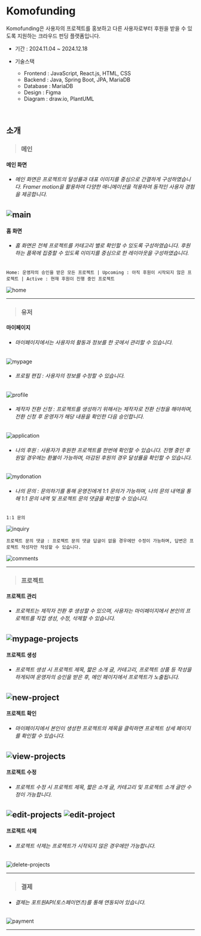 # Komofunding
Komofunding은 사용자의 프로젝트를 홍보하고 다른 사용자로부터 후원을 받을 수 있도록 지원하는 크라우드 펀딩 플랫폼입니다. 
* 기간 : 2024.11.04 ~ 2024.12.18

* 기술스택
  - Frontend : JavaScript, React.js, HTML, CSS
  - Backend : Java, Spring Boot, JPA, MariaDB
  - Database : MariaDB
  - Design : Figma
  - Diagram : draw.io, PlantUML
<br>

## 소개
>### 메인
#### 메인 화면
- ###### 메인 화면은 프로젝트의 달성률과 대표 이미지를 중심으로 간결하게 구성하였습니다. Framer motion을 활용하여 다양한 애니메이션을 적용하여 동적인 사용자 경험을 제공합니다.
![main](https://github.com/user-attachments/assets/4d91e8cd-14d5-425d-a95b-7d1c6750df53)
---
#### 홈 화면 
- ###### 홈 화면은 전체 프로젝트를 카테고리 별로 확인할 수 있도록 구성하였습니다. 후원하는 품목에 집중할 수 있도록 이미지를 중심으로 한 레이아웃을 구성하였습니다.
~~~
Home: 운영자의 승인을 받은 모든 프로젝트 | Upcoming : 아직 후원이 시작되지 않은 프로젝트 | Active : 현재 후원이 진행 중인 프로젝트
~~~
![home](https://github.com/user-attachments/assets/ff4a7e5d-d1a5-4324-a5a8-05e4a4f0ebb8)  

---

>### 유저
#### 마이페이지 
- ###### 마이페이지에서는 사용자의 활동과 정보를 한 곳에서 관리할 수 있습니다.
![mypage](https://github.com/user-attachments/assets/20b59182-601e-4da3-a94b-9ea4fc547885)

- ###### 프로필 편집 : 사용자의 정보를 수정할 수 있습니다. 
![profile](https://github.com/user-attachments/assets/f6ce1bee-919e-4f94-8227-791ca27e3ef3)

- ###### 제작자 전환 신청 : 프로젝트를 생성하기 위해서는 제작자로 전환 신청을 해야하며, 전환 신청 후 운영자가 해당 내용을 확인한 다음 승인합니다. 
![application](https://github.com/user-attachments/assets/acbadcdd-36c9-412b-8886-e7019495ac81)

- ###### 나의 후원 : 사용자가 후원한 프로젝트를 한번에 확인할 수 있습니다. 진행 중인 후원일 경우에는 환불이 가능하며, 마감된 후원의 경우 달성률을 확인할 수 있습니다. 
![mydonation](https://github.com/user-attachments/assets/726069ea-aa4f-4f22-bc07-8dc3d360dff3)

- ###### 나의 문의 : 문의하기를 통해 운영진에게 1:1 문의가 가능하며, 나의 문의 내역을 통해 1:1 문의 내역 및 프로젝트 문의 댓글을 확인할 수 있습니다.
~~~
1:1 문의
~~~
![inquiry](https://github.com/user-attachments/assets/3285b72b-d4e2-420a-a146-2c1d21a5a524)

~~~
프로젝트 문의 댓글 : 프로젝트 문의 댓글 답글이 없을 경우에만 수정이 가능하며, 답변은 프로젝트 작성자만 작성할 수 있습니다. 
~~~
![comments](https://github.com/user-attachments/assets/754df2a0-713a-4516-a2ce-b71a207253f0)

---

>### 프로젝트
#### 프로젝트 관리
- ###### 프로젝트는 제작자 전환 후 생성할 수 있으며, 사용자는 마이페이지에서 본인의 프로젝트를 직접 생성, 수정, 삭제할 수 있습니다.
![mypage-projects](https://github.com/user-attachments/assets/d7b593e7-163d-4eab-97ec-139711e920b6)
---
#### 프로젝트 생성
- ###### 프로젝트 생성 시 프로젝트 제목, 짧은 소개 글, 카테고리, 프로젝트 상품 등 작성을 하게되며 운영자의 승인을 받은 후, 메인 페이지에서 프로젝트가 노출됩니다.
![new-project](https://github.com/user-attachments/assets/9c668ba9-638f-4e3b-8ab8-672d989e891f)
---
#### 프로젝트 확인
- ###### 마이페이지에서 본인이 생성한 프로젝트의 제목을 클릭하면 프로젝트 상세 페이지를 확인할 수 있습니다.
![view-projects](https://github.com/user-attachments/assets/32ff80ee-97cf-4f20-abfe-c344c6d5fe3f)
---
#### 프로젝트 수정
- ###### 프로젝트 수정 시 프로젝트 제목, 짧은 소개 글, 카테고리 및 프로젝트 소개 글만 수정이 가능합니다. 
![edit-projects](https://github.com/user-attachments/assets/9b18c681-3bd0-499a-bfcc-a9ee105ae02a)
![edit-project](https://github.com/user-attachments/assets/f66b80d4-a798-44bc-a1f6-f4510ca0c67e)
---
#### 프로젝트 삭제
- ###### 프로젝트 삭제는 프로젝트가 시작되지 않은 경우에만 가능합니다.
![delete-projects](https://github.com/user-attachments/assets/ef2c935a-e2b4-433d-acfa-a5e2de36b838)  

---

>### 결제
- ###### 결제는 포트원API(토스페이먼츠)를 통해 연동되어 있습니다.
![payment](https://github.com/user-attachments/assets/22a8054b-8337-4911-bb26-23ed2b9b7c26)

---
